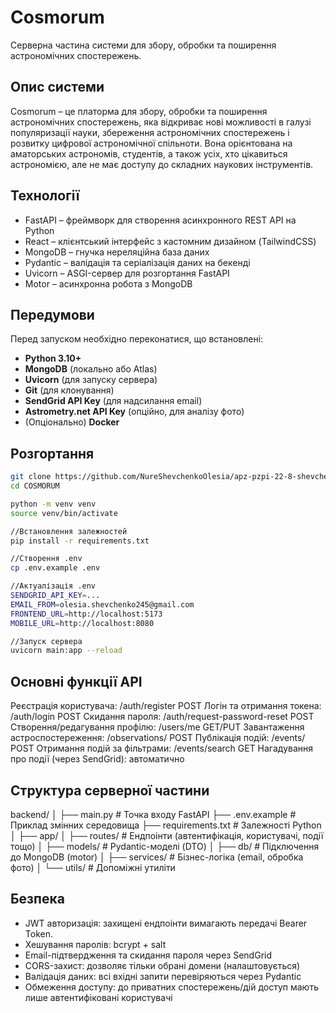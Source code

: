 # Cosmorum  

Серверна частина системи для збору, обробки та поширення астрономічних спостережень.

## Опис системи

Cosmorum – це платорма для збору, обробки та поширення астрономічних спостережень, яка відкриває нові можливості в галузі популяризації науки, збереження астрономічних спостережень і розвитку цифрової астрономічної спільноти. Вона орієнтована на аматорських астрономів, студентів, а також усіх, хто цікавиться астрономією, але не має доступу до складних наукових інструментів. 

## Технології

-	FastAPI – фреймворк для створення асинхронного REST API на Python
-	React – клієнтський інтерфейс з кастомним дизайном (TailwindCSS)
-	MongoDB – гнучка нереляційна база даних
-	Pydantic – валідація та серіалізація даних на бекенді
-	Uvicorn – ASGI-сервер для розгортання FastAPI
-	Motor – асинхронна робота з MongoDB

## Передумови

Перед запуском необхідно переконатися, що встановлені:
- **Python 3.10+**
- **MongoDB** (локально або Atlas)
- **Uvicorn** (для запуску сервера)
- **Git** (для клонування)
- **SendGrid API Key** (для надсилання email)
- **Astrometry.net API Key** (опційно, для аналізу фото)
- (Опціонально) **Docker**

## Розгортання

```bash
git clone https://github.com/NureShevchenkoOlesia/apz-pzpi-22-8-shevchenko-olesia/tree/53669c18ac15bacbbf1695a691dea7f950500468/Lab5/pzpi-22-8-shevchenko-olesia-lab5/Server 
cd COSMORUM

python -m venv venv
source venv/bin/activate

//Встановлення залежностей
pip install -r requirements.txt

//Створення .env
cp .env.example .env

//Актуалізація .env
SENDGRID_API_KEY=...
EMAIL_FROM=olesia.shevchenko245@gmail.com
FRONTEND_URL=http://localhost:5173
MOBILE_URL=http://localhost:8080

//Запуск сервера
uvicorn main:app --reload
```

## Основні функції API

Реєстрація користувача:	/auth/register	POST
Логін та отримання токена:	/auth/login	POST
Скидання пароля:	/auth/request-password-reset	POST
Створення/редагування профілю:	/users/me	GET/PUT
Завантаження астроспостереження:	/observations/	POST
Публікація подій:	/events/	POST
Отримання подій за фільтрами:	/events/search	GET
Нагадування про події (через SendGrid):	автоматично	

## Структура серверної частини

backend/
│
├── main.py               # Точка входу FastAPI
├── .env.example          # Приклад змінних середовища
├── requirements.txt      # Залежності Python
│
├── app/
│   ├── routes/           # Ендпоінти (автентифікація, користувачі, події тощо)
│   ├── models/           # Pydantic-моделі (DTO)
│   ├── db/               # Підключення до MongoDB (motor)
│   ├── services/         # Бізнес-логіка (email, обробка фото)
│   └── utils/            # Допоміжні утиліти


## Безпека

- JWT авторизація: захищені ендпоінти вимагають передачі Bearer Token.
- Хешування паролів: bcrypt + salt
- Email-підтвердження та скидання пароля через SendGrid
- CORS-захист: дозволяє тільки обрані домени (налаштовується)
- Валідація даних: всі вхідні запити перевіряються через Pydantic
- Обмеження доступу: до приватних спостережень/дій доступ мають лише автентифіковані користувачі
